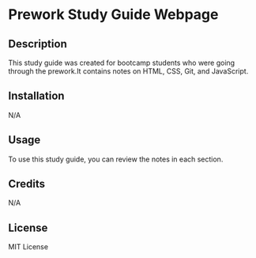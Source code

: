   # Prework Study Guide Webpage

## Description
 This study guide was created for bootcamp students who were going through the prework.It contains notes on HTML, CSS, Git, and JavaScript.

## Installation

N/A

## Usage
To use this study guide, you can review the notes in each section.

## Credits
N/A

## License
MIT License
